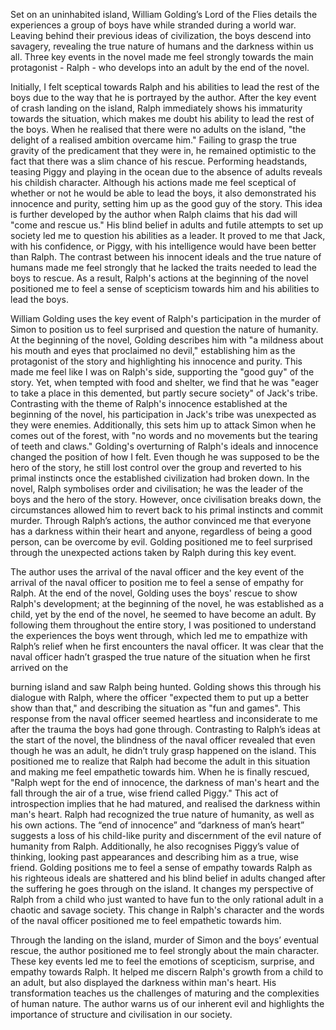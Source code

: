 Set on an uninhabited island, William Golding’s Lord of the Flies details the experiences a group of boys have while stranded during a world war. Leaving behind their previous ideas of civilization, the boys descend into savagery, revealing the true nature of humans and the darkness within us all. Three key events in the novel made me feel strongly towards the main protagonist - Ralph - who develops into an adult by the end of the novel.

Initially, I felt sceptical towards Ralph and his abilities to lead the rest of the boys due to the way that he is portrayed by the author. After the key event of crash landing on the island, Ralph immediately shows his immaturity towards the situation, which makes me doubt his ability to lead the rest of the boys. When he realised that there were no adults on the island, "the delight of a realised ambition overcame him." Failing to grasp the true gravity of the predicament that they were in, he remained optimistic to the fact that there was a slim chance of his rescue. Performing headstands, teasing Piggy and playing in the ocean due to the absence of adults reveals his childish character. Although his actions made me feel sceptical of whether or not he would be able to lead
the boys, it also demonstrated his innocence and purity, setting him up as the good guy of the story. This idea is further developed by the author when Ralph claims that his dad will "come and rescue us." His blind belief in adults and futile attempts to set up society led me to question his abilities as a leader. It proved to me that Jack, with his confidence, or Piggy, with his intelligence would have been better than Ralph. The contrast between his innocent ideals and the true nature of humans made me feel strongly that he lacked the traits needed to lead the boys to rescue. As a result, Ralph's actions at the beginning of the novel positioned me to feel a sense of scepticism towards him and his abilities to lead the boys.

William Golding uses the key event of Ralph's participation in the murder of Simon to position us to feel surprised and question the nature of humanity. At the beginning of the novel, Golding describes him with "a mildness about his mouth and eyes that proclaimed no devil," establishing him as the protagonist of the story and highlighting his innocence and purity. This made me feel like I was on Ralph's side, supporting the "good guy" of the story. Yet, when tempted with food and shelter, we find that he was "eager to take a place in this demented, but partly secure society" of Jack's tribe. Contrasting with the theme of Ralph's innocence established at the beginning of the novel, his participation in Jack's tribe was unexpected as they were enemies. Additionally, this sets him up to attack Simon when he comes out of the forest, with "no words and no movements but the tearing of teeth and claws." Golding's overturning of Ralph's ideals and innocence changed the position of how I felt. Even though he was supposed to be the hero of the story, he still lost control over the group and reverted to his primal instincts once the established civilization had broken down. In the novel, Ralph symbolises order and civilisation; he was the leader of the boys and the hero of the story. However, once civilisation breaks down, the circumstances allowed him to revert back to his primal instincts and commit murder. Through Ralph’s actions, the author convinced me that everyone has a darkness within their heart and anyone, regardless of being a good person, can be overcome by evil. Golding positioned me to feel surprised through the unexpected actions taken by Ralph during this key event.

The author uses the arrival of the naval officer and the key event of the arrival of the naval officer to position me to feel a sense of empathy for Ralph. At the end of the novel, Golding uses the boys' rescue to show Ralph's development; at the beginning of the novel, he was established as a child, yet by the end of the novel, he seemed to have become an adult. By following them throughout the entire story, I was positioned to understand the experiences the boys went through, which led me to empathize with Ralph’s relief when he first encounters the naval officer. It was clear that the naval officer hadn’t grasped the true nature of the situation when he first arrived on the

burning island and saw Ralph being hunted. Golding shows this through his dialogue with Ralph, where the officer "expected them to put up a better show than that," and describing the situation as "fun and games". This response from the naval officer seemed heartless and inconsiderate to me after the trauma the boys had gone through. Contrasting to Ralph’s ideas at the start of the novel, the blindness of the naval officer revealed that even though he was an adult, he didn’t truly grasp happened on the island. This positioned me to realize that Ralph had become the adult in this situation and making me feel empathetic towards him. When he is finally rescued, "Ralph wept for the end of innocence, the darkness of man's heart and the fall through the air of a true, wise friend called Piggy." This act of introspection implies that he had matured, and realised the darkness within man's heart. Ralph had recognized the true nature of humanity, as well as his own actions. The “end of innocence” and “darkness of man’s heart” suggests a loss of his child-like purity and discernment of the evil nature of humanity from Ralph. Additionally, he also recognises Piggy’s value of thinking, looking past appearances and describing him as a true, wise friend. Golding positions me to feel a sense of empathy towards Ralph as his righteous ideals are shattered and his blind belief in adults changed after the suffering he goes through on the island. It changes my perspective of Ralph from a child who just wanted to have fun to the only rational adult in a chaotic and savage society. This change in Ralph's character and the words of the naval officer positioned me to feel empathetic towards him.

Through the landing on the island, murder of Simon and the boys’ eventual rescue, the author positioned me to feel strongly about the main character. These key events led me to feel the emotions of scepticism, surprise, and empathy towards Ralph. It helped me discern Ralph's growth from a child to an adult, but also displayed the darkness within man's heart. His transformation teaches us the challenges of maturing and the complexities of human nature. The author warns us of our inherent evil and highlights the importance of structure and civilisation in our society.